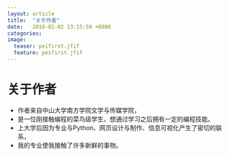 ```yaml
---
layout: article
title:  "关于作者"
date:   2018-01-02 13:15:50 +0800
categories:
image:
  teaser: peifirst.jfif
  feature: peifirst.jfif
---
```

# 关于作者
- 作者来自中山大学南方学院文学与传媒学院，
- 是一位刚接触编程的菜鸟级学生，想通过学习之后拥有一定的编程技能。
- 上大学后因为专业与Python、网页设计与制作、信息可视化产生了密切的联系，
- 我的专业使我接触了许多新鲜的事物。
